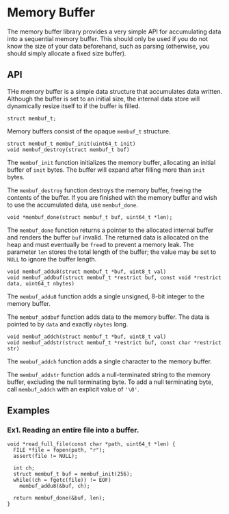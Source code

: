Memory Buffer
=============

The memory buffer library provides a very simple API for accumulating data
into a sequential memory buffer. This should only be used if you do not know
the size of your data beforehand, such as parsing (otherwise, you should
simply allocate a fixed size buffer).


## API

THe memory buffer is a simple data structure that accumulates data written.
Although the buffer is set to an initial size, the internal data store will
dynamically resize itself to if the buffer is filled.

    struct membuf_t;

Memory buffers consist of the opaque `membuf_t` structure.

    struct membuf_t membuf_init(uint64_t init)
    void membuf_destroy(struct membuf_t buf)

The `membuf_init` function initializes the memory buffer, allocating an
initial buffer of `init` bytes. The buffer will expand after filling more than
`init` bytes.

The `membuf_destroy` function destroys the memory buffer, freeing the contents
of the buffer. If you are finished with the memory buffer and wish to use the
accumulated data, use `membuf_done`.

    void *membuf_done(struct membuf_t buf, uint64_t *len);

The `membuf_done` function returns a pointer to the allocated internal buffer
and renders the buffer `buf` invalid. The returned data is allocated on the
heap and must eventually be `free`d to prevent a memory leak. The parameter
`len` stores the total length of the buffer; the value may be set to `NULL` to
ignore the buffer length.

    void membuf_addu8(struct membuf_t *buf, uint8_t val)
    void membuf_addbuf(struct membuf_t *restrict buf, const void *restrict data, uint64_t nbytes)

The `membuf_addu8` function adds a single unsigned, 8-bit integer to the
memory buffer.

The `membuf_addbuf` function adds data to the memory buffer. The data is
pointed to by `data` and exactly `nbytes` long.

    void membuf_addch(struct membuf_t *buf, uint8_t val)
    void membuf_addstr(struct membuf_t *restrict buf, const char *restrict str)

The `membuf_addch` function adds a single character to the memory buffer.

The `membuf_addstr` function adds a null-terminated string to the memory
buffer, excluding the null terminating byte. To add a null terminating byte,
call `membuf_addch` with an explicit value of `'\0'`.


## Examples

### Ex1. Reading an entire file into a buffer.

    void *read_full_file(const char *path, uint64_t *len) {
      FILE *file = fopen(path, "r");
      assert(file != NULL);

      int ch;
      struct membuf_t buf = membuf_init(256);
      while((ch = fgetc(file)) != EOF)
        membuf_addu8(&buf, ch);

      return membuf_done(&buf, len);
    }
